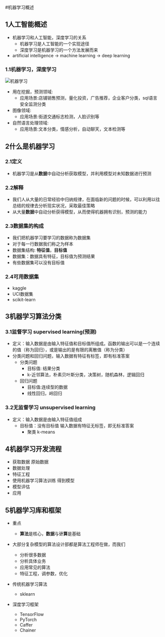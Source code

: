 ﻿#机器学习概述
## 1人工智能概述
- 机器学习和人工智能，深度学习的关系
    - 机器学习是人工智能的一个实现途径
    - 深度学习是机器学习的一个方法发展而来
- artificial intelligence -> machine learning -> deep learning 

### 1.1机器学习，深度学习
![机器学习](https://raw.githubusercontent.com/mayu1031/CS_Notes/master/doc/%E6%9C%BA%E5%99%A8%E5%AD%A6%E4%B9%A0/%E6%9C%BA%E5%99%A8%E5%AD%A6%E4%B9%A0/%E6%9C%BA%E5%99%A8%E5%AD%A6%E4%B9%A0%E6%B7%B1%E5%BA%A6%E5%AD%A6%E4%B9%A0%E5%81%9A%E4%BB%80%E4%B9%88.png)

- 用在挖掘，预测领域:
    - 应用场景:店铺销售预测，量化投资，广告推荐，企业客户分类，sql语言安全监测分类
- 图像领域:
    - 应用场景:街道交通标志检测，人脸识别等
- 自然语言处理领域:
    - 应用场景:文本分类，情感分析，自动聊天，文本检测等

## 2什么是机器学习
### 2.1定义
- 机器学习是从**数据**中自动分析获取模型，并利用模型对未知数据进行预测

### 2.2解释
- 我们人从大量的日常经验中归纳规律，在面临新的问题的时候，可以利用以往总结的规律去分析现实状况，采取最佳策略
- 从大量**数据**中自动分析获得模型，从而使得机器拥有识别，预测的能力

### 2.3数据集的构成
- 我们把机器学习要学习的数据称为数据集
- 对于每一行数据我们称之为样本
- 数据集结构: **特征值**，**目标值**
- 数据集：数据具有特征，目标值为预测结果
- 有些数据集可以没有目标值

### 2.4可用数据集
- kaggle
- UCI数据集
- scikit-learn


## 3机器学习算法分类
### 3.1监督学习 supervised learning(预测)
- 定义：输入数据是由输入特征值和目标值所组成。函数的输出可以是一个连续的值（称为回归），或是输出的是有限的离散值（称为分类）
- 分类问题和回归问题，输入数据有特征有标签，即有标准答案
    - 分类问题
        - 目标值: 结果分类
        - k-近邻算法，朴素贝叶斯分类，决策树，随机森林，逻辑回归
    - 回归问题
        - 目标值:连续型的数据
        - 线性回归，岭回归

### 3.2无监督学习 unsupervised learning
- 定义：输入数据是由输入特征值组成
    - 目标值：没有目标值 输入数据有特征无标签，即无标准答案    
        - 聚类 k-means

## 4机器学习开发流程
- 获取数据 原始数据
- 数据处理
- 特征工程
- 使用机器学习算法训练 得到模型
- 模型评估
- 应用

## 5机器学习库和框架
- 重点  
    - **算法**是核心，**数据**与**计算**是基础
- 大部分复杂模型的算法设计部都是算法工程师在做，而我们
    - 分析很多数据
    - 分析具体业务
    - 应用常见的算法
    - 特征工程，调参数，优化

- 传统机器学习算法
    - sklearn
- 深度学习框架
    - TensorFlow
    - PyTorch
    - Caffer
    - Chainer
    


